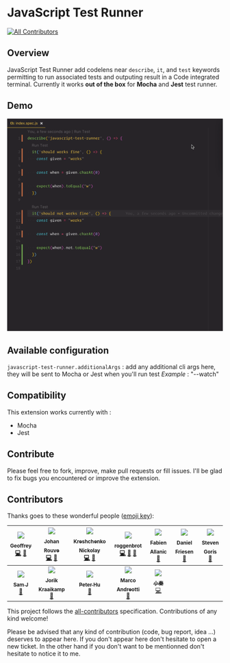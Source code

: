 # JavaScript Test Runner
[![All Contributors](https://img.shields.io/badge/all_contributors-12-orange.svg?style=flat-square)](#contributors)

## Overview

JavaScript Test Runner add codelens near `describe`, `it`, and `test` keywords permitting to run associated tests and outputing result in a Code integrated terminal.
Currently it works **out of the box** for **Mocha** and **Jest** test runner.

## Demo

![demo](./ressources//demo.gif)

## Available configuration

`javascript-test-runner.additionalArgs` : add any additional cli args here, they will be sent to Mocha or Jest when you'll run test
_Example_ : "--watch"

## Compatibility

This extension works currently with :

* Mocha
* Jest

## Contribute

Please feel free to fork, improve, make pull requests or fill issues.
I'll be glad to fix bugs you encountered or improve the extension.

## Contributors

Thanks goes to these wonderful people ([emoji key](https://github.com/kentcdodds/all-contributors#emoji-key)):

<!-- ALL-CONTRIBUTORS-LIST:START - Do not remove or modify this section -->
<!-- prettier-ignore -->
| [<img src="https://avatars1.githubusercontent.com/u/11151445?v=4" width="100px;"/><br /><sub><b>Geoffrey</b></sub>](https://github.com/g3offrey)<br />[💻](https://github.com/g3offrey/javascript-test-runner/commits?author=g3offrey "Code") [🤔](#ideas-g3offrey "Ideas, Planning, & Feedback") | [<img src="https://avatars0.githubusercontent.com/u/3911114?v=4" width="100px;"/><br /><sub><b>Johan Rouve</b></sub>](https://github.com/ooga)<br />[💻](https://github.com/g3offrey/javascript-test-runner/commits?author=ooga "Code") [🐛](https://github.com/g3offrey/javascript-test-runner/issues?q=author%3Aooga "Bug reports") | [<img src="https://avatars0.githubusercontent.com/u/26111050?v=4" width="100px;"/><br /><sub><b>Kreshchenko Nickolay</b></sub>](https://github.com/nkreshchenko)<br />[💻](https://github.com/g3offrey/javascript-test-runner/commits?author=nkreshchenko "Code") [🤔](#ideas-nkreshchenko "Ideas, Planning, & Feedback") | [<img src="https://avatars1.githubusercontent.com/u/41467575?v=4" width="100px;"/><br /><sub><b>roggenbrot</b></sub>](https://github.com/roggenbrot)<br />[💻](https://github.com/g3offrey/javascript-test-runner/commits?author=roggenbrot "Code") [🐛](https://github.com/g3offrey/javascript-test-runner/issues?q=author%3Aroggenbrot "Bug reports") [🤔](#ideas-roggenbrot "Ideas, Planning, & Feedback") | [<img src="https://avatars2.githubusercontent.com/u/1240520?v=4" width="100px;"/><br /><sub><b>Fabien Allanic</b></sub>](http://allanic.org)<br />[🐛](https://github.com/g3offrey/javascript-test-runner/issues?q=author%3Afallanic "Bug reports") | [<img src="https://avatars2.githubusercontent.com/u/53399?v=4" width="100px;"/><br /><sub><b>Daniel Friesen</b></sub>](http://danielfriesen.name/)<br />[🐛](https://github.com/g3offrey/javascript-test-runner/issues?q=author%3Adantman "Bug reports") | [<img src="https://avatars0.githubusercontent.com/u/2930063?v=4" width="100px;"/><br /><sub><b>Steven Goris</b></sub>](https://github.com/GoGoris)<br />[🐛](https://github.com/g3offrey/javascript-test-runner/issues?q=author%3AGoGoris "Bug reports") |
| :---: | :---: | :---: | :---: | :---: | :---: | :---: |
| [<img src="https://avatars1.githubusercontent.com/u/2108452?v=4" width="100px;"/><br /><sub><b>Sam J</b></sub>](http://nfour.me)<br />[🐛](https://github.com/g3offrey/javascript-test-runner/issues?q=author%3Anfour "Bug reports") | [<img src="https://avatars0.githubusercontent.com/u/390575?v=4" width="100px;"/><br /><sub><b>Jorik Kraaikamp</b></sub>](https://github.com/JostCrow)<br />[🐛](https://github.com/g3offrey/javascript-test-runner/issues?q=author%3AJostCrow "Bug reports") | [<img src="https://avatars3.githubusercontent.com/u/16585242?v=4" width="100px;"/><br /><sub><b>Peter Hu</b></sub>](https://github.com/PeikangHu)<br />[🐛](https://github.com/g3offrey/javascript-test-runner/issues?q=author%3APeikangHu "Bug reports") | [<img src="https://avatars2.githubusercontent.com/u/1413476?v=4" width="100px;"/><br /><sub><b>Marco Andreotti</b></sub>](https://github.com/marqu3z)<br />[🐛](https://github.com/g3offrey/javascript-test-runner/issues?q=author%3Amarqu3z "Bug reports") | [<img src="https://avatars3.githubusercontent.com/u/1265888?v=4" width="100px;"/><br /><sub><b>小秦</b></sub>](https://xqin.net/)<br />[💻](https://github.com/g3offrey/javascript-test-runner/commits?author=xqin "Code") |
<!-- ALL-CONTRIBUTORS-LIST:END -->

This project follows the [all-contributors](https://github.com/kentcdodds/all-contributors) specification. Contributions of any kind welcome!

Please be advised that any kind of contribution (code, bug report, idea ...) deserves to appear here. If you don't appear here don't hesitate to open a new ticket.
In the other hand if you don't want to be mentionned don't hesitate to notice it to me.
